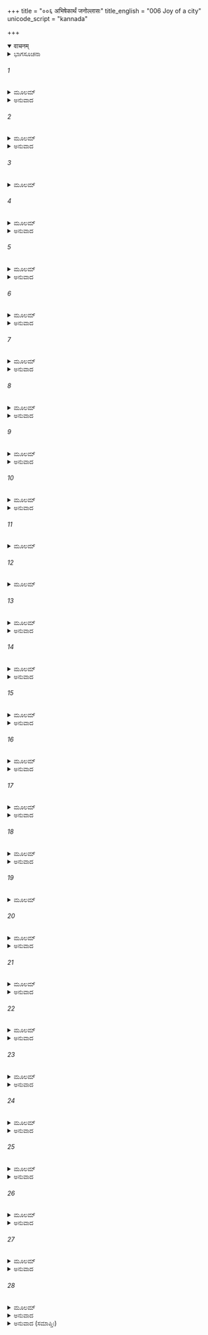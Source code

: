 +++
title = "००६ अभिषेकार्थं जनोल्लासः"
title_english = "006 Joy of a city"
unicode_script = "kannada"

+++
<details open><summary>वाचनम्</summary>

<div class="audioEmbed"  caption="श्रीराम-हरिसीताराममूर्ति-घनपाठिभ्यां वचनम्" src="https://archive.org/download/Ramayana-recitation-Sriram-harisItArAmamUrti-Ghanapaati-v2/Kanda_2/Kanda_2_AYK-006-Abhishekaartham_Janollasaha.mp3"></div>
</details>



<details><summary>ಭಾಗಸೂಚನಾ</summary>

ಸೀತಾಸಹಿತ ಶ್ರೀರಾಮನು ನಿಯಮವ್ರತವನ್ನು ಕೈಗೊಂಡುದು, ಹರ್ಷಭರಿತರಾದ ನಗರವಾಸಿಗಳು ಪುರವನ್ನು ಸಿಂಗರಿಸಿದುದು, ಶ್ರೀರಾಮನ ಪಟ್ಟಾಭಿಷೇಕಕ್ಕೆ ಒಪ್ಪಿದ ದಶರಥರಾಜನಿಗೆ ಅಯೋಧ್ಯಾಪುರ ನಿವಾಸಿಗಳ ಕೃತಜ್ಞತೆ
</details>

###### 1


<details><summary>ಮೂಲಮ್</summary>

ಗತೇ ಪುರೋಹಿತೇ ರಾಮಃ ಸ್ನಾತೋ ನಿಯತಮಾನಸಃ ।  
ಸಹ ಪತ್ನ್ಯಾ ವಿಶಾಲಾಕ್ಷ್ಯಾ ನಾರಾಯಣಮುಪಾಗಮತ್ ॥
</details>

<details><summary>ಅನುವಾದ</summary>

ಪುರೋಹಿತರು ಹೊರಟುಹೋದ ಬಳಿಕ ಮನಸ್ಸನ್ನು ಸಂಯಮದಲ್ಲಿ ಇಡುವ ಶ್ರೀರಾಮನು ಸ್ನಾನಮಾಡಿ ವಿಶಾಲ ಲೋಚನೆ ಪತ್ನೀ ಸೀತೆಯೊಂದಿಗೆ ಶ್ರೀನಾರಾಯಣನ ಉಪಾಸನೆಯನ್ನು ಪ್ರಾರಂಭಿಸಿದನು.॥1॥
</details>

###### 2


<details><summary>ಮೂಲಮ್</summary>

ಪ್ರಗೃಹ್ಯ ಶಿರಸಾ ಪಾತ್ರೀಂ ಹವಿಷೋ ವಿಧಿವತ್ ತತಃ ।  
ಮಹತೇ ದೈವತಾಯಾಜ್ಯಂಜುಹಾವ ಜ್ವಲಿತಾನಲೇ ॥
</details>

<details><summary>ಅನುವಾದ</summary>

ಅವನು ಹವಿಷ್ಯಪಾತ್ರಕ್ಕೆ ತಲೆಬಾಗಿ ನಮಸ್ಕರಿಸಿ, ಪ್ರಜ್ವಲಿತ ಅಗ್ನಿಯಲ್ಲಿ ಮಹಾನ್ ದೇವತೆಯ (ಶೇಷಶಾಯಿ ನಾರಾಯಣ) ಪ್ರಸನ್ನತೆಗಾಗಿ ವಿಧಿವತ್ತಾಗಿ ಹೋಮ ಮಾಡಿದನು.॥2॥
</details>

###### 3


<details><summary>ಮೂಲಮ್</summary>

ಶೇಷಂ ಚ ಹವಿಷಸ್ತಸ್ಯ ಪ್ರಾಶ್ಯಾಶಾಸ್ಯಾತ್ಮನಃ ಪ್ರಿಯಮ್ ।  
ಧ್ಯಾಯನ್ನಾರಾಯಣಂ ದೇವಂ ಸ್ವಾಸ್ತೀರ್ಣೇ ಕುಶಸಂಸ್ತರೇ ॥
</details>

###### 4


<details><summary>ಮೂಲಮ್</summary>

ವಾಗ್ಯತಃ ಸಹ ವೈದೇಹ್ಯಾ ಭೂತ್ವಾ ನಿಯತಮಾನಸಃ ।  
ಶ್ರೀಮತ್ಯಾಯತನೇ ವಿಷ್ಣೋಃ ಶಿಶ್ಯೇ ನರವರಾತ್ಮಜಃ ॥
</details>

<details><summary>ಅನುವಾದ</summary>

ಅನಂತರ ತನ್ನ ಪ್ರಿಯ ಮನೋರಥ ಸಿದ್ಧಿಗಾಗಿ ಸಂಕಲ್ಪ ಮಾಡಿ ಆ ಯಜ್ಞಶೇಷ ಹವಿಸ್ಸನ್ನು ಭಕ್ಷಿಸಿದನು. ಮನಸ್ಸನ್ನು ಸಂಯಮದಲ್ಲಿಟ್ಟು ಮೌನವಾಗಿ ರಾಜಕುಮಾರ ಶ್ರೀರಾಮನು ವಿದೇಹನಂದಿನೀ ಸೀತೆಯೊಂದಿಗೆ ಭಗವಾನ್ ವಿಷ್ಣುವಿನ ಸುಂದರ ಮಂದಿರದಲ್ಲಿ ಶ್ರೀಮನ್ನಾರಾಯಣನನ್ನು ಧ್ಯಾನಿಸುತ್ತಾ, ಅಲ್ಲಿ ಚೆನ್ನಾಗಿ ಹಾಸಿದ ದರ್ಭೆಯ ಚಾಪೆಯ ಮೇಲೆ ಮಲಗಿದನು.॥3-4॥
</details>

###### 5


<details><summary>ಮೂಲಮ್</summary>

ಏಕಯಾಮಾವಶಿಷ್ಟಾಯಾಂ ರಾತ್ರ್ಯಾಂ ಪ್ರತಿವಿಬುಧ್ಯ ಸಃ ।  
ಅಲಂಕಾರವಿಧಿಂ ಸಮ್ಯಕ್ ಕಾರಯಾಮಾಸ ವೇಶ್ಮನಃ ॥
</details>

<details><summary>ಅನುವಾದ</summary>

ಮೂರು ಜಾವ ಕಳೆದಾಗ ನಾಲ್ಕನೆಯ ಜಾವದಲ್ಲಿ ನಿದ್ದೆಯಿಂದ ಶ್ರೀರಾಮನು ಎದ್ದನು. ಆಗ ಅವನು ಸಭಾ ಮಂಟಪವನ್ನು ಅಲಂಕರಿಸಲು ಸೇವಕರಿಗೆ ಆಜ್ಞಾಪಿಸಿದನು.॥5॥
</details>

###### 6


<details><summary>ಮೂಲಮ್</summary>

ತತ್ರ ಶೃಣ್ವನ್ ಸುಖಾ ವಾಚಃ ಸೂತಮಾಗಧವಂದಿನಾಮ್ ।  
ಪೂರ್ವಾಂ ಸಂಧ್ಯಾಮುಪಾಸೀನೋ ಜಜಾಪ ಸುಸಮಾಹಿತಃ ॥
</details>

<details><summary>ಅನುವಾದ</summary>

ಅಲ್ಲಿ ಸೂತ, ಮಾಗಧ ಮತ್ತು ಬಂದಿಗಳ ಕಿವಿಗಿಂಪಾದ ಪರಾಕುಗಳನ್ನು ಕೇಳುತ್ತಾ ಶ್ರೀರಾಮನು ಪ್ರಾತಃಕಾಲದ ಸಂಧ್ಯಾವಂದನೆ ಮಾಡಿ, ಏಕಾಗ್ರಚಿತ್ತನಾಗಿ ಜಪಮಾಡತೊಡಗಿದನು.॥6॥
</details>

###### 7


<details><summary>ಮೂಲಮ್</summary>

ತುಷ್ಟಾವ ಪ್ರಣತಶ್ಚೈವ ಶಿರಸಾ ಮಧುಸೂದನಮ್ ।  
ವಿಮಲಕ್ಷೌಮಸಂವೀತೋ ವಾಚಯಾಮಾಸ ಸ ದ್ವಿಜಾನ್ ॥
</details>

<details><summary>ಅನುವಾದ</summary>

ಅನಂತರ ರೇಷ್ಮೆ ಪೀತಾಂಬರ ಧರಿಸಿದ ಶ್ರೀರಾಮನು ತಲೆಬಾಗಿ ಭಗವಾನ್ ಮಧುಸೂದನನಿಗೆ ವಂದಿಸಿ, ಅವನನ್ನು ಸ್ತೋತ್ರಮಾಡಿ, ಬ್ರಾಹ್ಮಣರಿಂದ ಸ್ವಸ್ತಿ ವಾಚನ ಮಾಡಿಸಿದನು.॥7॥
</details>

###### 8


<details><summary>ಮೂಲಮ್</summary>

ತೇಷಾಂ ಪುಣ್ಯಾಹಘೋಷೋಽಥ ಗಂಭೀರಮಧುರಸ್ತದಾ ।  
ಅಯೋಧ್ಯಾಂ ಪೂರಯಾಮಾಸ ತೂರ್ಯ ಘೋಷಾನುನಾದಿತಃ ॥
</details>

<details><summary>ಅನುವಾದ</summary>

ಆ ಬ್ರಾಹ್ಮಣರ ಪುಣ್ಯಾಹವಾಚನ ಸಂಬಂಧಿ ಗಂಭೀರ ಮತ್ತು ಮಧುರ ಮಂತ್ರ ಘೋಷವು ನಾನಾ ವಿಧದ ವಾದ್ಯಗಳ ಧ್ವನಿಯೊಂದಿಗೆ ಸೇರಿ ಅಯೋಧ್ಯೆಯಲ್ಲಿ ಎಲ್ಲೆಡೆ ಪ್ರತಿಧ್ವನಿಸಿತು.॥8॥
</details>

###### 9


<details><summary>ಮೂಲಮ್</summary>

ಕೃತೋಪವಾಸಂ ತು ತದಾ ವೈದೇಹ್ಯಾ ಸಹ ರಾಘವಮ್ ।  
ಅಯೋಧ್ಯಾನಿಲಯಃ ಶ್ರುತ್ವಾ ಸರ್ವಃ ಪ್ರಮುದಿತೋ ಜನಃ ॥
</details>

<details><summary>ಅನುವಾದ</summary>

ಆಗ ಅಯೋಧ್ಯಾ ನಿವಾಸಿ ಜನರು - ಶ್ರೀರಾಮಚಂದ್ರನು ಸೀತೆಯೊಂದಿಗೆ ಉಪವಾಸ ವ್ರತವನ್ನು ಪ್ರಾರಂಭಿಸಿರುವನು ಎಂದು ತಿಳಿದಾಗ ಅವರೆಲ್ಲರಿಗೂ ಬಹಳ ಸಂತೋಷವಾಯಿತು.॥9॥
</details>

###### 10


<details><summary>ಮೂಲಮ್</summary>

ತತಃ ಪೌರಜನಃ ಸರ್ವಃ ಶ್ರುತ್ವಾ ರಾಮಾಭಿಷೇಚನಮ್ ।  
ಪ್ರಭಾತಾಂ ರಜನೀಂ ದೃಷ್ಟ್ವಾ ಚಕ್ರೇ ಶೋಭಯಿತುಂ ಪುರೀಮ್ ॥
</details>

<details><summary>ಅನುವಾದ</summary>

ಬೆಳಗಾಗುತ್ತಲೇ ಶ್ರೀರಾಮನ ಪಟ್ಟಾಭಿಷೇಕದ ಸಮಾಚಾರ ಕೇಳಿದ ಸಮಸ್ತ ಪುರವಾಸಿಗಳು ಅಯೋಧ್ಯೆಯನ್ನು ಸಿಂಗರಿಸಲು ತೊಡಗಿದರು.॥10॥
</details>

###### 11


<details><summary>ಮೂಲಮ್</summary>

ಸಿತಾಭ್ರಶಿಖರಾಭೇಷು ದೇವತಾಯತನೇಷು ಚ ।  
ಚತುಷ್ಟಥೇಷು ರಥ್ಯಾಸು ಚೈತ್ಯೇಷ್ವಟ್ಟಾಲಕೇಷು ಚ ॥
</details>

###### 12


<details><summary>ಮೂಲಮ್</summary>

ನಾನಾ ಪಣ್ಯಸಮೃದ್ಧೇಷು ವಣಿಜಾಮಾಪಣೇಷು ಚ  
ಕುಟುಂಬಿನಾಂ ಸಮೃದ್ಧೇಷು ಶ್ರೀಮತ್ಸು ಭವನೇಷು ಚ ॥
</details>

###### 13


<details><summary>ಮೂಲಮ್</summary>

ಸಭಾಸು ಚೈವ ಸರ್ವಾಸು ವೃಕ್ಷೇಷ್ವಾಲಕ್ಷಿತೇಷು ಚ ।  
ಧ್ವಜಾಃ ಸಮುಚ್ಛ್ರಿತಾಃ ಸಾಧು ಪತಾಕಾಶ್ಚಾಭವಂಸ್ತಥಾ ॥
</details>

<details><summary>ಅನುವಾದ</summary>

ಬಿಳಿಯ ಮೋಡಗಳಂತೆ ಶುಭ್ರವಾದ ಕಾಂತಿಯುಕ್ತ ಗಗನಚುಂಬಿ ಶಿಖರಗಳಿಂದ ಕೂಡಿದ್ದ ದೇವಾಲಯಗಳ ಮೇಲೆ, ನಾಲ್ಕು ರಸ್ತೆಗಳು ಕೂಡುವ ಚೌಕಗಳಲ್ಲಿ, ರಾಜ ಬೀದಿಗಳಲ್ಲಿ, ದೇವವೃಕ್ಷಗಳಲ್ಲಿ, ಸಮಸ್ತ ಸಭಾ ಗೃಹಗಳಲ್ಲಿ, ಮಾಳಿಗೆಗಳಲ್ಲಿ, ಅಂಗಡೀ ಬೀದಿಯ ವೈಶ್ಯರ ದೊಡ್ಡ-ದೊಡ್ಡ ಅಂಗಡಿಗಳ ಮೇಲೆ, ಗೃಹಸ್ಥರ ಸುಂದರ ಸಮೃದ್ಧಶಾಲೀ ಭವನಗಳ ಮೇಲೆ, ಎತ್ತರವಾದ ವೃಕ್ಷಗಳ ಮೇಲೆ ಧ್ವಜಗಳನ್ನು, ಪತಾಕೆಗಳನ್ನು ಹಾರಿಸಲಾಯಿತು.॥11-13॥
</details>

###### 14


<details><summary>ಮೂಲಮ್</summary>

ನಟನರ್ತಕಸಂಘಾನಾಂ ಗಾಯಕಾನಾಂ ಚ ಗಾಯತಾಮ್ ।  
ಮನಃ ಕರ್ಣಸುಖಾ ವಾಚಃ ಶುಶ್ರಾವ ಜನತಾ ತತಃ ॥
</details>

<details><summary>ಅನುವಾದ</summary>

ಆಗ ಎಲ್ಲೆಡೆ ನಟರು, ನರ್ತಕರ ಸಮೂಹಗಳು, ಗಾಯಕರು ಪ್ರದರ್ಶಿಸುತ್ತಿದ್ದ ತಮ್ಮ ಕಲೆಯಿಂದ ಅಲ್ಲಿಯ ಜನರ ಮನಸ್ಸಿಗೆ ಆಹ್ಲಾದನ್ನೂ, ಶ್ರವಣ ಸುಖವನ್ನು ನೀಡುತ್ತಿದ್ದರು.॥14॥
</details>

###### 15


<details><summary>ಮೂಲಮ್</summary>

ರಾಮಾಭಿಷೇಕಯುಕ್ತಾಶ್ಚ ಕಥಾಶ್ಚಕ್ರುರ್ಮಿಥೋ ಜನಾಃ ।  
ರಾಮಾಭಿಷೇಕೇ ಸಂಪ್ರಾಪ್ತೇಚತ್ವರೇಷು ಗೃಹೇಷು ಚ ॥
</details>

<details><summary>ಅನುವಾದ</summary>

ಶ್ರೀರಾಮನ ಪಟ್ಟಾಭಿಷೇಕದ ಶುಭ ಅವಕಾಶ ಪ್ರಾಪ್ತವಾದಾಗ ಎಲ್ಲ ಪ್ರಜಾಜನರು ಕೂಡುರಸ್ತೆಗಳಲ್ಲಿ ಮತ್ತು ಮನೆಗಳಲ್ಲಿಯೂ ಪರಸ್ಪರ ಶ್ರೀರಾಮನ ಪಟ್ಟಾಭಿಷೇಕದ ಚರ್ಚೆಯನ್ನೇ ಮಾಡುತ್ತಿದ್ದರು.॥15॥
</details>

###### 16


<details><summary>ಮೂಲಮ್</summary>

ಬಾಲಾ ಅಪಿ ಕ್ರೀಡಮಾನಾ ಗೃಹದ್ವಾರೇಷು ಸಂಘಶಃ ।  
ರಾಮಾಭಿಷವಸಂಯುಕ್ತಾಶ್ಚಕ್ರುರೇವ ಕಥಾ ಮಿಥಃ ॥
</details>

<details><summary>ಅನುವಾದ</summary>

ಮನೆಗಳ ಅಂಗಳಗಳಲ್ಲಿ ಆಡುತ್ತಿದ್ದ ಬಾಲಕರ ಗುಂಪುಗಳೂ ಕೂಡ ಪರಸ್ಪರ ಶ್ರೀರಾಮನ ಪಟ್ಟಾಭಿಷೇಕದ ಮಾತುಗಳನ್ನೇ ಆಡುತ್ತಿದ್ದರು.॥16॥
</details>

###### 17


<details><summary>ಮೂಲಮ್</summary>

ಕೃತಪುಷ್ಪೋಪಹಾರಶ್ಚ ಧೂಪಗಂಧಾಧಿವಾಸಿತಃ ।  
ರಾಜಮಾರ್ಗಃ ಕೃತಃ ಶ್ರೀಮಾನ್ ಪೌರೈರಾಮಾಭಿಷೇಚನೇ ॥
</details>

<details><summary>ಅನುವಾದ</summary>

ಪುರವಾಸಿಗಳು ಶ್ರೀರಾಮನ ಪಟ್ಟಾಭಿಷೇಕದ ಸಮಯ ರಾಜಮಾರ್ಗಗಳಲ್ಲಿ ಹೂವುಗಳ ಚೆಲ್ಲಿ, ಎಲ್ಲೆಡೆ ಧೂಪದ ಸುಗಂಧವನ್ನು ಬೀರಿ, ಅವರು ರಾಜಬೀದಿಯನ್ನು ಬಹಳ ಸುಂದರವಾಗಿ ಸಿಂಗರಿಸಿದರು.॥17॥
</details>

###### 18


<details><summary>ಮೂಲಮ್</summary>

ಪ್ರಕಾಶಕರಣಾರ್ಥಂ ಚ ನಿಶಾಗಮನಶಂಕಯಾ ।  
ದೀಪವೃಕ್ಷಾಂಸ್ತಥಾ ಚಕ್ರುರನುರಥ್ಯಾಸು ಸರ್ವಶಃ ॥
</details>

<details><summary>ಅನುವಾದ</summary>

ರಾಜ್ಯಾಭಿಷೇಕವು ಮುಗಿದಾಗ ರಾತ್ರೆಯಾಗಬಹುದೆಂದು ಎಣಿಸಿ ಪುರವಾಸಿಗಳು ಎಲ್ಲ ರಸ್ತೆಗಳ ಇಕ್ಕೆಲಗಳಲ್ಲಿ ಸಾಲು ಮರಗಳಂತೆ ಬೆಳಿಕಿನ ವ್ಯವಸ್ಥೆಗಾಗಿ ದೀಪಸ್ತಂಭಗಳನ್ನು ನಿಲ್ಲಿಸಿದರು.॥18॥
</details>

###### 19


<details><summary>ಮೂಲಮ್</summary>

ಅಲಂಕಾರಂ ಪುರಸ್ಯೈವಂ ಕೃತ್ವಾ ತತ್ಪುರವಾಸಿನಃ ।  
ಆಕಾಂಕ್ಷಮಾಣಾ ರಾಮಸ್ಯಯೌವರಾಜ್ಯಾಭಿಷೇಚನಮ್ ॥
</details>

###### 20


<details><summary>ಮೂಲಮ್</summary>

ಸಮೇತ್ಯ ಸಂಘಶಃ ಸರ್ವೇ ಚತ್ವರೇಷು ಸಭಾಸು ಚ ।  
ಕಥಯಂತೋ ಮಿಥಸ್ತತ್ರ ಪ್ರಶಶಂಸುರ್ಜನಾಧಿಪಮ್ ॥
</details>

<details><summary>ಅನುವಾದ</summary>

ಈ ಪ್ರಕಾರ ನಗರವನ್ನು ಅಲಂಕರಿಸಿ ಶ್ರೀರಾಮನು ಯುವರಾಜನಾಗಬೇಕೆಂದು ಬಯಸುವ ಸಮಸ್ತ ನಗರ ವಾಸಿಗಳು ಚೌಕಗಳಲ್ಲಿ ಮತ್ತು ಸಭಾಗೃಹಗಳಲ್ಲಿ ಗುಂಪು-ಗುಂಪಾಗಿ ಒಂದಾಗಿ ಪರಸ್ಪರ ಮಾತುಗಳನ್ನಾಡುತ್ತಾ ಮಹಾರಾಜನನ್ನು ಪ್ರಶಂಸಿಸ ತೊಡಗಿದರು.॥19-20॥
</details>

###### 21


<details><summary>ಮೂಲಮ್</summary>

ಅಹೋಮಹಾತ್ಮಾ ರಾಜಾಯಮಿಕ್ಷ್ವಾಕುಕುಲನಂದನಃ ।  
ಜ್ಞಾತ್ವಾ ವೃದ್ಧ ಂ ಸ್ವಮಾತ್ಮಾನಾಂ ರಾಮಂ ರಾಜ್ಯೇಽಭಿಷೇಕ್ಷ್ಯತಿ ॥
</details>

<details><summary>ಅನುವಾದ</summary>

ಅಯ್ಯಾ! ಇಕ್ಷ್ವಾಕು ಕುಲನಂದನ ಈ ರಾಜಾದಶರಥನು ಬಹಳ ಧರ್ಮಾತ್ಮನಾಗಿದ್ದಾನೆ. ತಾನು ಮುದುಕನಾದೆ ಎಂದು ತಿಳಿದು ಶ್ರೀರಾಮನಿಗೆ ಪಟ್ಟಕಟ್ಟಲು ಹೊರಟಿರುವನು.॥21॥
</details>

###### 22


<details><summary>ಮೂಲಮ್</summary>

ಸರ್ವೇ ಹ್ಯನುಗೃಹೀತಾಃ ಸ್ಮ ಯನ್ನೋ ರಾಮೋ ಮಹೀಪತಿಃ ।  
ಚಿರಾಯ ಭವಿತಾ ಗೋಪ್ತಾ ದೃಷ್ಟಲೋಕಪರಾವರಃ ॥
</details>

<details><summary>ಅನುವಾದ</summary>

ಶ್ರೀರಾಮಚಂದ್ರನು ನಮಗೆ ರಾಜನಾಗಿ ಚಿರಕಾಲ ನಮ್ಮನ್ನು ರಕ್ಷಿಸುತ್ತಾ ಇರುವನು, ಇದರಲ್ಲಿ ಭಗವಂತನೇ ನಮ್ಮ ಮೇಲೆ ಅನುಗ್ರಹಿಸಿರುವನು; ಏಕೆಂದರೆ ಅವನು ಜನರ ಒಳಿತು-ಕೆಡುಕುಗಳನ್ನು ಚೆನ್ನಾಗಿ ತಿಳಿದಿರುವನು.॥22॥
</details>

###### 23


<details><summary>ಮೂಲಮ್</summary>

ಅನುದ್ಧತಮನಾ ವಿದ್ವಾನ್ ಧರ್ಮಾತ್ಮಾ ಭ್ರಾತೃವತ್ಸಲಃ ।  
ಯಥಾ ಚ ಭ್ರಾತೃಷು ಸ್ನಿಗ್ಧಸ್ತಥಾಸ್ಮಾಸ್ವಪಿ ರಾಘವಃ ॥
</details>

<details><summary>ಅನುವಾದ</summary>

ಶ್ರೀರಾಮನ ಮನಸ್ಸು ಎಂದೂ ಉದ್ಧತವಾಗುವುದಿಲ್ಲ. ಅವನು ವಿದ್ವಾಂಸನೂ, ಧರ್ಮಾತ್ಮನೂ, ಸಹೋದರರ ಮೇಲೆ ಸ್ನೇಹವನ್ನಿಡುವವನೂ ಆಗಿದ್ದಾನೆ. ಅವನಿಗೆ ಸಹೋದರರ ಮೇಲೆ ಪ್ರೇಮ ಇರುವಂತೆಯೇ ನಮ್ಮ ಮೇಲೆಯೂ ಪ್ರೇಮವಿದೆ.॥23॥
</details>

###### 24


<details><summary>ಮೂಲಮ್</summary>

ಚಿರಂ ಜೀವತು ಧರ್ಮಾತ್ಮಾ ರಾಜಾ ದಶರಥೋನಘಃ ।  
ಯತ್ಪ್ರಸಾದೇನಾಭಿಷಿಕ್ತಂ ರಾಮಂ ದ್ರಕ್ಷ್ಯಾಮಹೇ ವಯಮ್ ॥
</details>

<details><summary>ಅನುವಾದ</summary>

ಧರ್ಮಾತ್ಮಾ ಹಾಗೂ ಪುಣ್ಯಾತ್ಮನಾದ ದಶರಥ ರಾಜನು ಚಿರಕಾಲ ಜೀವಿಸಿರಲಿ. ಅವನ ಕೃಪೆಯಿಂದ ನಮಗೆ ಶ್ರೀರಾಮನ ಪಟ್ಟಾಭಿಷೇಕದ ದರ್ಶನ ಸುಲಭವಾಯಿತು.॥24॥
</details>

###### 25


<details><summary>ಮೂಲಮ್</summary>

ಏವಂ ವಿಧಂ ಕಥಯತಾಂ ಪೌರಾಣಾಂಶುಶ್ರುವುಃ ಪರೇ ।  
ದಿಗ್ಭ್ಯೋ ವಿಶ್ರುತ ವೃತ್ತಾಂತಾಃ ಪ್ರಾಪ್ತಾ ಜಾನಪದಾ ಜನಾಃ ॥
</details>

<details><summary>ಅನುವಾದ</summary>

ಪಟ್ಟಾಭಿಷೇಕದ ವೃತ್ತಾಂತ ಕೇಳಿ ನಾನಾ ದಿಕ್ಕುಗಳಿಂದ ಅನೇಕ ದೇಶಗಳ ಜನರು ಅಲ್ಲಿಗೆ ಬಂದಿದ್ದರು. ಅವರೆಲ್ಲರೂ ಪ್ರಜಾ ಜನರು ಆಡುತ್ತಿರುವ ಎಲ್ಲ ಮಾತುಗಳನ್ನು ಕೇಳುತ್ತಿದ್ದರು.॥25॥
</details>

###### 26


<details><summary>ಮೂಲಮ್</summary>

ತೇ ತು ದಿಗ್ಭ್ಯಃ ಪುರೀಂ ಪ್ರಾಪ್ತಾ ದ್ರಷ್ಟುಂರಾಮಾಭಿಷೇಚನಮ್ ।  
ರಾಮಸ್ಯ ಪೂರಯಾಮಾಸುಃ ಪುರೀಂ ಜಾನಪದಾಜನಾಃ ॥
</details>

<details><summary>ಅನುವಾದ</summary>

ಅವರೆಲ್ಲರೂ ಶ್ರೀರಾಮನ ಪಟ್ಟಾಭಿಷೇಕವನ್ನು ನೋಡಲಿಕ್ಕಾಗಿ ಅನೇಕ ಕಡೆಗಳಿಂದ ಅಯೋಧ್ಯೆಗೆ ಬಂದಿದ್ದರು. ಆ ನಾಗರಿಕ ಜನರು ಶ್ರೀರಾಮಪುರಿಯನ್ನು ತಮ್ಮ ಉಪಸ್ಥಿತಿಯಿಂದ ತುಂಬಿ ಬಿಟ್ಟಿದ್ದರು.॥26॥
</details>

###### 27


<details><summary>ಮೂಲಮ್</summary>

ಜನೌಘೈಸ್ತೈರ್ವಿಸರ್ಪದ್ಭಿಃ ಶುಶ್ರುವೇ ತತ್ರ ನಿಃಸ್ವನಃ ।  
ಪರ್ವಸೂದೀರ್ಣವೇಗಸ್ಯ ಸಾಗರಸ್ಯೇವ ನಿಃಸ್ವನಃ ॥
</details>

<details><summary>ಅನುವಾದ</summary>

ಅಲ್ಲಿ ನೆರೆದ ಮನುಷ್ಯರು ಮಾಡುತ್ತಿದ್ದ ಗದ್ದಲವು ಪೌರ್ಣಮಿ-ಅಮಾವಾಸ್ಯೆಗೆ ಉಕ್ಕುವ ಸಮುದ್ರದ ಗರ್ಜನೆಯಂತೆ ಕೇಳಿಬರುತ್ತಿತ್ತು.॥27॥
</details>

###### 28


<details><summary>ಮೂಲಮ್</summary>

ತತಸ್ತದಿಂದ್ರಕ್ಷಯಸಂನಿಭಂ ಪುರಂ  
ದಿದೃಕ್ಷುಭಿರ್ಜಾನಪದೈರುಪಾಹಿತೈಃ ।  
ಸಮಂತತಃ ಸಸ್ವನಮಾಕುಲಂ ಬಭೌ  
ಸಮುದ್ರಯಾದೋಭಿರಿವಾರ್ಣವೋದಕಮ್ ॥
</details>

<details><summary>ಅನುವಾದ</summary>

ಆಗ ಶ್ರೀರಾಮನ ಪಟ್ಟಾಭಿಷೇಕ ಉತ್ಸವವನ್ನು ನೋಡಲು ಬಂದಿರುವ ಪುರವಾಸೀ ಜನರಿಂದ ಎಲ್ಲೆಡೆ ತುಂಬಿದ ಆ ಇಂದ್ರಪುರಿ ಯಂತಿರುವ ನಗರವು ಅತ್ಯಂತ ಕೋಲಾಹಲಪೂರ್ಣವಾದ್ದರಿಂದ. ಮೀನು, ಮೊಸಳೆ, ತಿಮಿಂಗಿಲ ಮುಂತಾದ ಜಲ-ಜಂತುಗಳಿಂದ ತುಂಬಿ ತುಳುಕುವ ಮಹಾಸಾಗರದಂತೆ ಕಂಡುಬರುತ್ತಿತ್ತು.॥28॥
</details>

<details><summary>ಅನುವಾದ (ಸಮಾಪ್ತಿಃ)</summary>

ವಾಲ್ಮೀಕಿ ವಿರಚಿತ ಆರ್ಷ ರಾಮಾಯಣ ಆದಿಕಾವ್ಯದ ಅಯೋಧ್ಯಾಕಾಂಡದಲ್ಲಿ ಆರನೆಯ ಸರ್ಗ ಪೂರ್ಣವಾಯಿತು. ॥6॥
</details>
